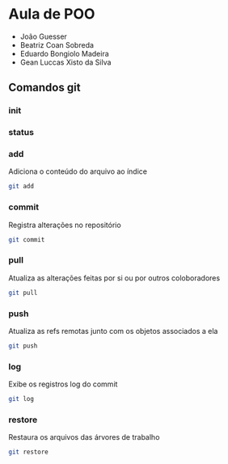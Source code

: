 # Aula de POO

- João Guesser
- Beatriz Coan Sobreda
- Eduardo Bongiolo Madeira
- Gean Luccas Xisto da Silva

## Comandos git

### init
### status

### add
Adiciona o conteúdo do arquivo ao índice 
```bash 
git add
```
### commit
Registra alterações no repositório
```bash 
git commit
```
### pull
Atualiza as alterações feitas por si ou por outros coloboradores
```bash
git pull
```
### push
Atualiza as refs remotas junto com os objetos associados a ela
```bash
git push
``````
### log 
Exibe os registros log do commit
```bash
git log
```
### restore
Restaura os arquivos das árvores de trabalho
```bash
git restore
```
